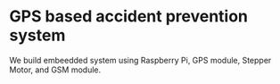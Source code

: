 # GPS based accident prevention system

We build embeedded system using Raspberry Pi, GPS module, Stepper Motor, and GSM module.

